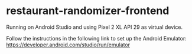 # restaurant-randomizer-frontend

Running on Android Studio and using Pixel 2 XL API 29 as virtual device.

Follow the instructions in the following link to set up the Android Emulator:
https://developer.android.com/studio/run/emulator
